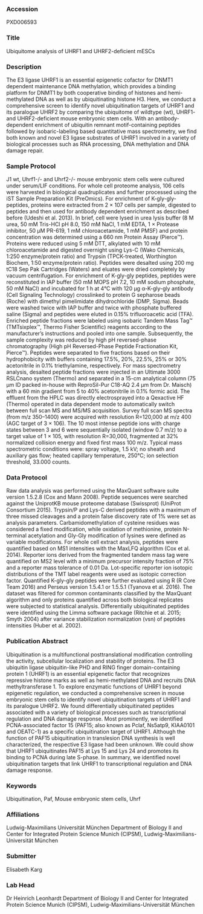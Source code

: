 ### Accession
PXD006593

### Title
Ubiquitome analysis of UHRF1 and UHRF2-deficient mESCs

### Description
The E3 ligase UHRF1 is an essential epigenetic cofactor for DNMT1 dependent maintenance DNA methylation, which provides a binding platform for DNMT1 by both cooperative binding of histones and hemi-methylated DNA as well as by ubiquitinating histone H3. Here, we conduct a comprehensive screen to identify novel ubiquitination targets of UHRF1 and its paralogue UHRF2 by comparing the ubiquitome of wildtype (wt), UHRF1- and UHRF2-deficient mouse embryonic stem cells. With an antibody-dependent enrichment of ubiquitin remnant motif-containing peptides followed by isobaric-labeling based quantitative mass spectrometry, we find both known and novel E3 ligase substrates of UHRF1 involved in a variety of biological processes such as RNA processing, DNA methylation and DNA damage repair.

### Sample Protocol
J1 wt, Uhrf1-/- and Uhrf2-/- mouse embryonic stem cells were cultured under serum/LIF conditions. For whole cell proteome analysis, 106 cells were harvested in biological quadruplicates and further processed using the iST Sample Preparation Kit (PreOmics).  For enrichment of K-gly-gly-peptides, proteins were extracted from 2 × 107 cells per sample, digested to peptides and then used for antibody dependent enrichment as described before (Udeshi et al. 2013). In brief, cell were lysed in urea lysis buffer (8 M urea, 50 mM Tris-HCl pH 8.0, 150 mM NaCl, 1 mM EDTA, 1 × Protease inhibitor, 50 μM PR-619, 1 mM chloroacetamide, 1 mM PMSF) and protein concentration was determined using a 660 nm Protein Assay (Pierce™). Proteins were reduced using 5 mM DTT, alkylated with 10 mM chloroacetamide and digested overnight using Lys-C (Wako Chemicals, 1:250 enzyme/protein ratio) and Trypsin (TPCK-treated, Worthington Biochem, 1:50 enzyme/protein ratio). Peptides were desalted using 200 mg tC18 Sep Pak Cartridges (Waters) and eluates were dried completely by vacuum centrifugation. For enrichment of K-gly-gly peptides, peptides were reconstituted in IAP buffer (50 mM MOPS pH 7.2, 10 mM sodium phosphate, 50 mM NaCl) and incubated for 1 h at 4°C with 120 µg α-K-gly-gly antibody (Cell Signaling Technology) crosslinked to protein G sepharose beads (Roche) with dimethyl pimelimidate dihydrochloride (DMP, Sigma). Beads were washed twice with IAP buffer and twice with phosphate buffered saline (Sigma) and peptides were eluted in 0.15% trifluoroacetic acid (TFA). Enriched peptide fractions were labeled using isobaric Tandem Mass Tag™ (TMTsixplex™, Thermo Fisher Scientific) reagents according to the manufacturer’s instructions and pooled into one sample. Subsequently, the sample complexity was reduced by high pH reversed-phase chromatography (High pH Reversed-Phase Peptide Fractionation Kit, Pierce™). Peptides were separated to five fractions based on their hydrophobicity with buffers containing 17.5%, 20%, 22.5%, 25% or 30% acetonitrile in 0.1% triethylamine, respectively. For mass spectrometry analysis, desalted peptide fractions were injected in an Ultimate 3000 RSLCnano system (Thermo) and separated in a 15-cm analytical column (75 μm ID packed in-house with ReproSil-Pur C18-AQ 2.4 μm from Dr. Maisch) with a 60 min gradient from 5 to 40% acetonitrile in 0.1% formic acid. The effluent from the HPLC was directly electrosprayed into a Qexactive HF (Thermo) operated in data dependent mode to automatically switch between full scan MS and MS/MS acquisition. Survey full scan MS spectra (from m/z 350–1400) were acquired with resolution R=120,000 at m/z 400 (AGC target of 3 × 106). The 10 most intense peptide ions with charge states between 3 and 6 were sequentially isolated (window 0.7 m/z) to a target value of 1 × 105, with resolution R=30,000, fragmented at 32% normalized collision energy and fixed first mass 100 m/z. Typical mass spectrometric conditions were: spray voltage, 1.5 kV; no sheath and auxiliary gas flow; heated capillary temperature, 250°C; ion selection threshold, 33.000 counts.

### Data Protocol
Raw data analysis was performed using the MaxQuant software suite version 1.5.2.8 (Cox and Mann 2008). Peptide sequences were searched against the UniprotKB mouse proteome database (Swissprot) (UniProt Consortium 2015). Trypsin/P and Lys-C derived peptides with a maximum of three missed cleavages and a protein false discovery rate of 1% were set as analysis parameters. Carbamidomethylation of cysteine residues was considered a fixed modification, while oxidation of methionine, protein N-terminal acetylation and Gly-Gly modification of lysines were defined as variable modifications. For whole cell extract analysis, peptides were quantified based on MS1 intensities with the MaxLFQ algorithm (Cox et al. 2014). Reporter ions derived from the fragmented tandem mass tag were quantified on MS2 level with a minimum precursor intensity fraction of 75% and a reporter mass tolerance of 0.01 Da. Lot-specific reporter ion isotopic distributions of the TMT label reagents were used as isotopic correction factor. Quantified K-gly-gly peptides were further evaluated using R (R Core Team 2016) and Perseus version 1.5.4.1 or 1.5.5.1 (Tyanova et al. 2016). The dataset was filtered for common contaminants classified by the MaxQuant algorithm and only proteins quantified across both biological replicates were subjected to statistical analysis. Differentially ubiquitinated peptides were identified using the Limma software package (Ritchie et al. 2015; Smyth 2004) after variance stabilization normalization (vsn) of peptides intensities (Huber et al. 2002).

### Publication Abstract
Ubiquitination is a multifunctional posttranslational modification controlling the activity, subcellular localization and stability of proteins. The E3 ubiquitin ligase ubiquitin-like PHD and RING finger domain-containing protein 1 (UHRF1) is an essential epigenetic factor that recognizes repressive histone marks as well as hemi-methylated DNA and recruits DNA methyltransferase 1. To explore enzymatic functions of UHRF1 beyond epigenetic regulation, we conducted a comprehensive screen in mouse embryonic stem cells to identify novel ubiquitination targets of UHRF1 and its paralogue UHRF2. We found differentially ubiquitinated peptides associated with a variety of biological processes such as transcriptional regulation and DNA damage response. Most prominently, we identified PCNA-associated factor 15 (PAF15; also known as Pclaf, Ns5atp9, KIAA0101 and OEATC-1) as a specific ubiquitination target of UHRF1. Although the function of PAF15 ubiquitination in translesion DNA synthesis is well characterized, the respective E3 ligase had been unknown. We could show that UHRF1 ubiquitinates PAF15 at Lys 15 and Lys 24 and promotes its binding to PCNA during late S-phase. In summary, we identified novel ubiquitination targets that link UHRF1 to transcriptional regulation and DNA damage response.

### Keywords
Ubiquitination, Paf, Mouse embryonic stem cells, Uhrf

### Affiliations
Ludwig-Maximilians Universität München
Department of Biology II and Center for Integrated Protein Science Munich (CIPSM), Ludwig-Maximilians-Universität München

### Submitter
Elisabeth Karg

### Lab Head
Dr Heinrich Leonhardt
Department of Biology II and Center for Integrated Protein Science Munich (CIPSM), Ludwig-Maximilians-Universität München



